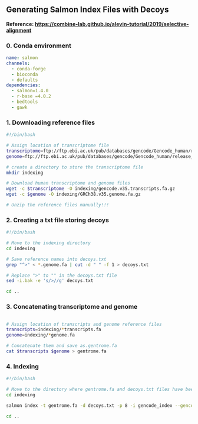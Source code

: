 ## Generating Salmon Index Files with Decoys 

**Reference: https://combine-lab.github.io/alevin-tutorial/2019/selective-alignment**

### 0. Conda environment 

```yml
name: salmon
channels:
  - conda-forge
  - bioconda 
  - defaults 
dependencies:
  - salmon=1.4.0 
  - r-base =4.0.2
  - bedtools 
  - gawk 

```



### 1. Downloading reference files

```bash
#!/bin/bash

# Assign location of transcriptome file
transcriptome=ftp://ftp.ebi.ac.uk/pub/databases/gencode/Gencode_human/release_35/gencode.v35.transcripts.fa.gz
genome=ftp://ftp.ebi.ac.uk/pub/databases/gencode/Gencode_human/release_35/GRCh38.primary_assembly.genome.fa.gz

# create a directory to store the transcriptome file
mkdir indexing

# Download human transcriptome and genome files 
wget -c $transcriptome -O indexing/gencode.v35.transcripts.fa.gz
wget -c $genome -O indexing/GRCh38.v35.genome.fa.gz

# Unzip the reference files manually!!!
```

### 2. Creating a txt file storing decoys

```bash
#!/bin/bash

# Move to the indexing directory
cd indexing 

# Save reference names into decoys.txt
grep "^>" < *.genome.fa | cut -d " " -f 1 > decoys.txt

# Replace ">" to "" in the decoys.txt file
sed -i.bak -e 's/>//g' decoys.txt

cd .. 
```

### 3. Concatenating transcriptome and genome 

```bash

# Assign location of transcripts and genome reference files 
transcripts=indexing/*transcripts.fa 
genome=indexing/*genome.fa

# Concatenate them and save as.gentrome.fa
cat $transcripts $genome > gentrome.fa

```


### 4. Indexing 

```bash
#!/bin/bash

# Move to the directory where gentrome.fa and decoys.txt files have been created 
cd indexing

salmon index -t gentrome.fa -d decoys.txt -p 8 -i gencode_index --gencode

cd ..
```

